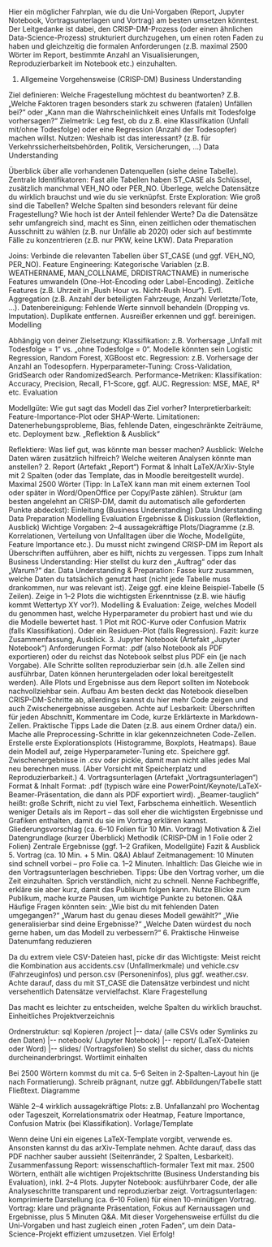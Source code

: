 Hier ein möglicher Fahrplan, wie du die Uni‐Vorgaben (Report, Jupyter Notebook, Vortragsunterlagen und Vortrag) am besten umsetzen könntest. Der Leitgedanke ist dabei, den CRISP-DM-Prozess (oder einen ähnlichen Data-Science-Prozess) strukturiert durchzugehen, um einen roten Faden zu haben und gleichzeitig die formalen Anforderungen (z.B. maximal 2500 Wörter im Report, bestimmte Anzahl an Visualisierungen, Reproduzierbarkeit im Notebook etc.) einzuhalten.

1. Allgemeine Vorgehensweise (CRISP-DM)
Business Understanding

Ziel definieren: Welche Fragestellung möchtest du beantworten? Z.B. „Welche Faktoren tragen besonders stark zu schweren (fatalen) Unfällen bei?“ oder „Kann man die Wahrscheinlichkeit eines Unfalls mit Todesfolge vorhersagen?“
Zielmetrik: Leg fest, ob du z.B. eine Klassifikation (Unfall mit/ohne Todesfolge) oder eine Regression (Anzahl der Todesopfer) machen willst.
Nutzen: Weshalb ist das interessant? (z.B. für Verkehrssicherheitsbehörden, Politik, Versicherungen, …)
Data Understanding

Überblick über alle vorhandenen Datenquellen (siehe deine Tabelle).
Zentrale Identifikatoren: Fast alle Tabellen haben ST_CASE als Schlüssel, zusätzlich manchmal VEH_NO oder PER_NO. Überlege, welche Datensätze du wirklich brauchst und wie du sie verknüpfst.
Erste Exploration:
Wie groß sind die Tabellen?
Welche Spalten sind besonders relevant für deine Fragestellung?
Wie hoch ist der Anteil fehlender Werte?
Da die Datensätze sehr umfangreich sind, macht es Sinn, einen zeitlichen oder thematischen Ausschnitt zu wählen (z.B. nur Unfälle ab 2020) oder sich auf bestimmte Fälle zu konzentrieren (z.B. nur PKW, keine LKW).
Data Preparation

Joins: Verbinde die relevanten Tabellen über ST_CASE (und ggf. VEH_NO, PER_NO).
Feature Engineering:
Kategorische Variablen (z.B. WEATHERNAME, MAN_COLLNAME, DRDISTRACTNAME) in numerische Features umwandeln (One-Hot-Encoding oder Label-Encoding).
Zeitliche Features (z.B. Uhrzeit in „Rush Hour vs. Nicht-Rush Hour“).
Evtl. Aggregation (z.B. Anzahl der beteiligten Fahrzeuge, Anzahl Verletzte/Tote, …).
Datenbereinigung:
Fehlende Werte sinnvoll behandeln (Dropping vs. Imputation).
Duplikate entfernen.
Ausreißer erkennen und ggf. bereinigen.
Modelling

Abhängig von deiner Zielsetzung:
Klassifikation: z.B. Vorhersage „Unfall mit Todesfolge = 1“ vs. „ohne Todesfolge = 0“. Modelle könnten sein Logistic Regression, Random Forest, XGBoost etc.
Regression: z.B. Vorhersage der Anzahl an Todesopfern.
Hyperparameter-Tuning: Cross-Validation, GridSearch oder RandomizedSearch.
Performance-Metriken:
Klassifikation: Accuracy, Precision, Recall, F1-Score, ggf. AUC.
Regression: MSE, MAE, R² etc.
Evaluation

Modellgüte: Wie gut sagt das Modell das Ziel vorher?
Interpretierbarkeit: Feature-Importance-Plot oder SHAP-Werte.
Limitationen: Datenerhebungsprobleme, Bias, fehlende Daten, eingeschränkte Zeiträume, etc.
Deployment bzw. „Reflektion & Ausblick“

Reflektiere: Was lief gut, was könnte man besser machen?
Ausblick: Welche Daten wären zusätzlich hilfreich? Welche weiteren Analysen könnte man anstellen?
2. Report (Artefakt „Report“)
Format & Inhalt
LaTeX/ArXiv-Style mit 2 Spalten (oder das Template, das in Moodle bereitgestellt wurde).
Maximal 2500 Wörter (Tipp: In LaTeX kann man mit einem externen Tool oder später in Word/OpenOffice per Copy/Paste zählen).
Struktur (am besten angelehnt an CRISP-DM, damit du automatisch alle geforderten Punkte abdeckst):
Einleitung (Business Understanding)
Data Understanding
Data Preparation
Modelling
Evaluation
Ergebnisse & Diskussion (Reflektion, Ausblick)
Wichtige Vorgaben:
2–4 aussagekräftige Plots/Diagramme (z.B. Korrelationen, Verteilung von Unfalltagen über die Woche, Modellgüte, Feature Importance etc.).
Du musst nicht zwingend CRISP-DM im Report als Überschriften aufführen, aber es hilft, nichts zu vergessen.
Tipps zum Inhalt
Business Understanding: Hier stellst du kurz den „Auftrag“ oder das „Warum?“ dar.
Data Understanding & Preparation:
Fasse kurz zusammen, welche Daten du tatsächlich genutzt hast (nicht jede Tabelle muss drankommen, nur was relevant ist).
Zeige ggf. eine kleine Beispiel-Tabelle (5 Zeilen).
Zeige in 1–2 Plots die wichtigsten Erkenntnisse (z.B. wie häufig kommt Wettertyp XY vor?).
Modelling & Evaluation:
Zeige, welches Modell du genommen hast, welche Hyperparameter du probiert hast und wie du die Modelle bewertet hast.
1 Plot mit ROC-Kurve oder Confusion Matrix (falls Klassifikation). Oder ein Residuen-Plot (falls Regression).
Fazit: kurze Zusammenfassung, Ausblick.
3. Jupyter Notebook (Artefakt „Jupyter Notebook“)
Anforderungen
Format: .pdf (also Notebook als PDF exportieren) oder du reichst das Notebook selbst plus PDF ein (je nach Vorgabe).
Alle Schritte sollten reproduzierbar sein (d.h. alle Zellen sind ausführbar, Daten können heruntergeladen oder lokal bereitgestellt werden).
Alle Plots und Ergebnisse aus dem Report sollten im Notebook nachvollziehbar sein.
Aufbau
Am besten deckt das Notebook dieselben CRISP-DM-Schritte ab, allerdings kannst du hier mehr Code zeigen und auch Zwischenergebnisse ausgeben.
Achte auf Lesbarkeit:
Überschriften für jeden Abschnitt,
Kommentare im Code,
kurze Erklärtexte in Markdown-Zellen.
Praktische Tipps
Lade die Daten (z.B. aus einem Ordner data/) ein.
Mache alle Preprocessing-Schritte in klar gekennzeichneten Code-Zellen.
Erstelle erste Explorationsplots (Histogramme, Boxplots, Heatmaps).
Baue dein Modell auf, zeige Hyperparameter-Tuning etc.
Speichere ggf. Zwischenergebnisse in .csv oder pickle, damit man nicht alles jedes Mal neu berechnen muss. (Aber Vorsicht mit Speicherplatz und Reproduzierbarkeit.)
4. Vortragsunterlagen (Artefakt „Vortragsunterlagen“)
Format & Inhalt
Format: .pdf (typisch wäre eine PowerPoint/Keynote/LaTeX-Beamer-Präsentation, die dann als PDF exportiert wird).
„Beamer-tauglich“ heißt: große Schrift, nicht zu viel Text, Farbschema einheitlich.
Wesentlich weniger Details als im Report – das soll eher die wichtigsten Ergebnisse und Grafiken enthalten, damit du sie im Vortrag erklären kannst.
Gliederungsvorschlag (ca. 6–10 Folien für 10 Min. Vortrag)
Motivation & Ziel
Datengrundlage (kurzer Überblick)
Methodik (CRISP-DM in 1 Folie oder 2 Folien)
Zentrale Ergebnisse (ggf. 1–2 Grafiken, Modellgüte)
Fazit & Ausblick
5. Vortrag (ca. 10 Min. + 5 Min. Q&A)
Ablauf
Zeitmanagement: 10 Minuten sind schnell vorbei – pro Folie ca. 1–2 Minuten.
Inhaltlich: Das Gleiche wie in den Vortragsunterlagen beschrieben.
Tipps:
Übe den Vortrag vorher, um die Zeit einzuhalten.
Sprich verständlich, nicht zu schnell.
Nenne Fachbegriffe, erkläre sie aber kurz, damit das Publikum folgen kann.
Nutze Blicke zum Publikum, mache kurze Pausen, um wichtige Punkte zu betonen.
Q&A
Häufige Fragen könnten sein:
„Wie bist du mit fehlenden Daten umgegangen?“
„Warum hast du genau dieses Modell gewählt?“
„Wie generalisierbar sind deine Ergebnisse?“
„Welche Daten würdest du noch gerne haben, um das Modell zu verbessern?“
6. Praktische Hinweise
Datenumfang reduzieren

Da du extrem viele CSV-Dateien hast, picke dir das Wichtigste: Meist reicht die Kombination aus accidents.csv (Unfallmerkmale) und vehicle.csv (Fahrzeuginfos) und person.csv (Personeninfos), plus ggf. weather.csv.
Achte darauf, dass du mit ST_CASE die Datensätze verbindest und nicht versehentlich Datensätze vervielfachst.
Klare Fragestellung

Das macht es leichter zu entscheiden, welche Spalten du wirklich brauchst.
Einheitliches Projektverzeichnis

Ordnerstruktur:
sql
Kopieren
/project
  |-- data/ (alle CSVs oder Symlinks zu den Daten)
  |-- notebook/ (Jupyter Notebook)
  |-- report/ (LaTeX-Dateien oder Word)
  |-- slides/ (Vortragsfolien)
So stellst du sicher, dass du nichts durcheinanderbringst.
Wortlimit einhalten

Bei 2500 Wörtern kommst du mit ca. 5–6 Seiten in 2‐Spalten-Layout hin (je nach Formatierung).
Schreib prägnant, nutze ggf. Abbildungen/Tabelle statt Fließtext.
Diagramme

Wähle 2–4 wirklich aussagekräftige Plots:
z.B. Unfallanzahl pro Wochentag oder Tageszeit,
Korrelationsmatrix oder Heatmap,
Feature Importance,
Confusion Matrix (bei Klassifikation).
Vorlage/Template

Wenn deine Uni ein eigenes LaTeX-Template vorgibt, verwende es.
Ansonsten kannst du das arXiv-Template nehmen. Achte darauf, dass das PDF nachher sauber aussieht (Seitenränder, 2 Spalten, Lesbarkeit).
Zusammenfassung
Report: wissenschaftlich-formaler Text mit max. 2500 Wörtern, enthält alle wichtigen Projektschritte (Business Understanding bis Evaluation), inkl. 2–4 Plots.
Jupyter Notebook: ausführbarer Code, der alle Analyseschritte transparent und reproduzierbar zeigt.
Vortragsunterlagen: komprimierte Darstellung (ca. 6–10 Folien) für einen 10-minütigen Vortrag.
Vortrag: klare und prägnante Präsentation, Fokus auf Kernaussagen und Ergebnisse, plus 5 Minuten Q&A.
Mit dieser Vorgehensweise erfüllst du die Uni-Vorgaben und hast zugleich einen „roten Faden“, um dein Data-Science-Projekt effizient umzusetzen. Viel Erfolg!